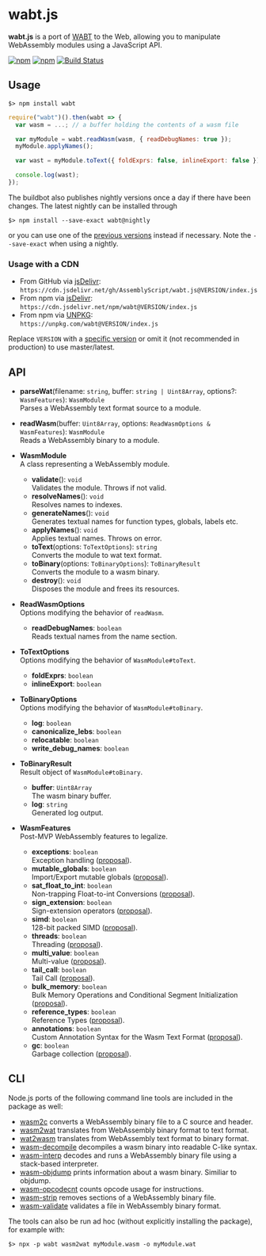 wabt.js
=======

**wabt.js** is a port of [WABT](https://github.com/WebAssembly/wabt) to the Web, allowing you to manipulate WebAssembly modules using a JavaScript API.

[![npm](https://img.shields.io/npm/v/wabt.svg)](https://www.npmjs.com/package/wabt) [![npm](https://img.shields.io/npm/v/wabt/nightly.svg)](https://www.npmjs.com/package/wabt) [![Build Status](https://travis-ci.org/AssemblyScript/wabt.js.svg?branch=master)](https://travis-ci.org/AssemblyScript/wabt.js)

Usage
-----

```
$> npm install wabt
```

```js
require("wabt")().then(wabt => {
  var wasm = ...; // a buffer holding the contents of a wasm file

  var myModule = wabt.readWasm(wasm, { readDebugNames: true });
  myModule.applyNames();

  var wast = myModule.toText({ foldExprs: false, inlineExport: false });

  console.log(wast);
});
```

The buildbot also publishes nightly versions once a day if there have been changes. The latest nightly can be installed through

```
$> npm install --save-exact wabt@nightly
```

or you can use one of the [previous versions](https://github.com/AssemblyScript/wabt.js/tags) instead if necessary. Note the `--save-exact` when using a nightly.

### Usage with a CDN

  * From GitHub via [jsDelivr](https://www.jsdelivr.com):<br />
    `https://cdn.jsdelivr.net/gh/AssemblyScript/wabt.js@VERSION/index.js`
  * From npm via [jsDelivr](https://www.jsdelivr.com):<br />
    `https://cdn.jsdelivr.net/npm/wabt@VERSION/index.js`
  * From npm via [UNPKG](https://unpkg.com):<br />
    `https://unpkg.com/wabt@VERSION/index.js`

  Replace `VERSION` with a [specific version](https://github.com/AssemblyScript/wabt.js/releases) or omit it (not recommended in production) to use master/latest.


API
---

* **parseWat**(filename: `string`, buffer: `string | Uint8Array`, options?: `WasmFeatures`): `WasmModule`<br />
  Parses a WebAssembly text format source to a module.
* **readWasm**(buffer: `Uint8Array`, options: `ReadWasmOptions & WasmFeatures`): `WasmModule`<br />
  Reads a WebAssembly binary to a module.

* **WasmModule**<br />
  A class representing a WebAssembly module.

  * **validate**(): `void`<br />
    Validates the module. Throws if not valid.
  * **resolveNames**(): `void`<br />
    Resolves names to indexes.
  * **generateNames**(): `void`<br />
    Generates textual names for function types, globals, labels etc.
  * **applyNames**(): `void`<br />
    Applies textual names. Throws on error.
  * **toText**(options: `ToTextOptions`): `string`<br />
    Converts the module to wat text format.
  * **toBinary**(options: `ToBinaryOptions`): `ToBinaryResult`<br />
    Converts the module to a wasm binary.
  * **destroy**(): `void`<br />
    Disposes the module and frees its resources.

* **ReadWasmOptions**<br />
  Options modifying the behavior of `readWasm`.

   * **readDebugNames**: `boolean`<br />
     Reads textual names from the name section.

* **ToTextOptions**<br />
  Options modifying the behavior of `WasmModule#toText`.

  * **foldExprs**: `boolean`
  * **inlineExport**: `boolean`

* **ToBinaryOptions**<br />
  Options modifying the behavior of `WasmModule#toBinary`.

  * **log**: `boolean`
  * **canonicalize_lebs**: `boolean`
  * **relocatable**: `boolean`
  * **write_debug_names**: `boolean`

* **ToBinaryResult**<br />
  Result object of `WasmModule#toBinary`.

  * **buffer**: `Uint8Array`<br />
    The wasm binary buffer.
  * **log**: `string`<br />
    Generated log output.

* **WasmFeatures**<br />
  Post-MVP WebAssembly features to legalize.

  * **exceptions**: `boolean`<br />
    Exception handling ([proposal](https://github.com/WebAssembly/exception-handling)).
  * **mutable_globals**: `boolean`<br />
    Import/Export mutable globals ([proposal](https://github.com/WebAssembly/mutable-global)).
  * **sat_float_to_int**: `boolean`<br />
    Non-trapping Float-to-int Conversions ([proposal](https://github.com/WebAssembly/nontrapping-float-to-int-conversions)).
  * **sign_extension**: `boolean`<br />
    Sign-extension operators ([proposal](https://github.com/WebAssembly/sign-extension-ops)).
  * **simd**: `boolean`<br />
    128-bit packed SIMD ([proposal](https://github.com/WebAssembly/simd)).
  * **threads**: `boolean`<br />
    Threading ([proposal](https://github.com/WebAssembly/threads)).
  * **multi_value**: `boolean`<br />
    Multi-value ([proposal](https://github.com/WebAssembly/multi-value)).
  * **tail_call**: `boolean`<br />
    Tail Call ([proposal](https://github.com/WebAssembly/tail-call)).
  * **bulk_memory**: `boolean`<br />
    Bulk Memory Operations and Conditional Segment Initialization ([proposal](https://github.com/WebAssembly/bulk-memory-operations)).
  * **reference_types**: `boolean`<br />
    Reference Types ([proposal](https://github.com/WebAssembly/reference-types)).
  * **annotations**: `boolean`<br />
    Custom Annotation Syntax for the Wasm Text Format ([proposal](https://github.com/WebAssembly/annotations)).
  * **gc**: `boolean`<br />
    Garbage collection ([proposal](https://github.com/WebAssembly/gc)).

CLI
---

Node.js ports of the following command line tools are included in the package as well:

* [wasm2c](https://webassembly.github.io/wabt/doc/wasm2c.1.html) converts a WebAssembly binary file to a C source and header.
* [wasm2wat](https://webassembly.github.io/wabt/doc/wasm2wat.1.html) translates from WebAssembly binary format to text format.
* [wat2wasm](https://webassembly.github.io/wabt/doc/wat2wasm.1.html) translates from WebAssembly text format to binary format.
* [wasm-decompile](https://webassembly.github.io/wabt/doc/wasm-decompile.1.html) decompiles a wasm binary into readable C-like syntax.
* [wasm-interp](https://webassembly.github.io/wabt/doc/wasm-interp.1.html) decodes and runs a WebAssembly binary file using a stack-based interpreter.
* [wasm-objdump](https://webassembly.github.io/wabt/doc/wasm-objdump.1.html) prints information about a wasm binary. Similiar to objdump.
* [wasm-opcodecnt](https://webassembly.github.io/wabt/doc/wasm-opcodecnt.1.html) counts opcode usage for instructions.
* [wasm-strip](https://webassembly.github.io/wabt/doc/wasm-strip.1.html) removes sections of a WebAssembly binary file.
* [wasm-validate](https://webassembly.github.io/wabt/doc/wasm-validate.1.html) validates a file in WebAssembly binary format.

The tools can also be run ad hoc (without explicitly installing the package), for example with:

```
$> npx -p wabt wasm2wat myModule.wasm -o myModule.wat
```
